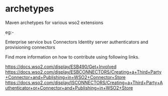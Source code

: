 # archetypes

Maven archetypes for various wso2 extensions

eg:- 

Enterprise service bus Connectors
Identity server authenticators and provisioning connectors

Find more information on how to contribute using following links.

https://docs.wso2.com/display/ESB490/Get+Involved
https://docs.wso2.com/display/ESBCONNECTORS/Creating+a+Third+Party+Connector+and+Publishing+in+WSO2+Connector+Store
https://docs.wso2.com/display/ISCONNECTORS/Creating+a+Third+Party+Authenticator+or+Connector+and+Publishing+in+WSO2+Store
